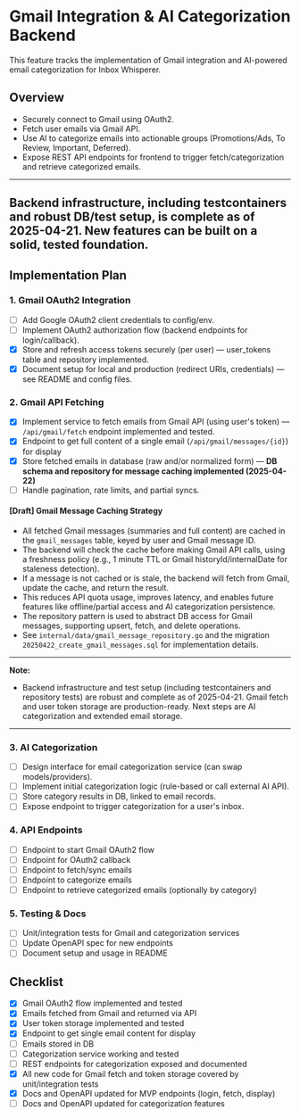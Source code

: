 # Gmail Integration & AI Categorization Backend

This feature tracks the implementation of Gmail integration and AI-powered email categorization for Inbox Whisperer.

## Overview
- Securely connect to Gmail using OAuth2.
- Fetch user emails via Gmail API.
- Use AI to categorize emails into actionable groups (Promotions/Ads, To Review, Important, Deferred).
- Expose REST API endpoints for frontend to trigger fetch/categorization and retrieve categorized emails.

---
**Backend infrastructure, including testcontainers and robust DB/test setup, is complete as of 2025-04-21. New features can be built on a solid, tested foundation.**
---

## Implementation Plan

### 1. Gmail OAuth2 Integration
- [ ] Add Google OAuth2 client credentials to config/env.
- [ ] Implement OAuth2 authorization flow (backend endpoints for login/callback).
- [x] Store and refresh access tokens securely (per user) — user_tokens table and repository implemented.
- [x] Document setup for local and production (redirect URIs, credentials) — see README and config files.

### 2. Gmail API Fetching
- [x] Implement service to fetch emails from Gmail API (using user's token) — `/api/gmail/fetch` endpoint implemented and tested.
- [x] Endpoint to get full content of a single email (`/api/gmail/messages/{id}`) for display
- [x] Store fetched emails in database (raw and/or normalized form) — **DB schema and repository for message caching implemented (2025-04-22)**
- [ ] Handle pagination, rate limits, and partial syncs.

#### [Draft] Gmail Message Caching Strategy
- All fetched Gmail messages (summaries and full content) are cached in the `gmail_messages` table, keyed by user and Gmail message ID.
- The backend will check the cache before making Gmail API calls, using a freshness policy (e.g., 1 minute TTL or Gmail historyId/internalDate for staleness detection).
- If a message is not cached or is stale, the backend will fetch from Gmail, update the cache, and return the result.
- This reduces API quota usage, improves latency, and enables future features like offline/partial access and AI categorization persistence.
- The repository pattern is used to abstract DB access for Gmail messages, supporting upsert, fetch, and delete operations.
- See `internal/data/gmail_message_repository.go` and the migration `20250422_create_gmail_messages.sql` for implementation details.

---
**Note:**
- Backend infrastructure and test setup (including testcontainers and repository tests) are robust and complete as of 2025-04-21. Gmail fetch and user token storage are production-ready. Next steps are AI categorization and extended email storage.
---

### 3. AI Categorization
- [ ] Design interface for email categorization service (can swap models/providers).
- [ ] Implement initial categorization logic (rule-based or call external AI API).
- [ ] Store category results in DB, linked to email records.
- [ ] Expose endpoint to trigger categorization for a user's inbox.

### 4. API Endpoints
- [ ] Endpoint to start Gmail OAuth2 flow
- [ ] Endpoint for OAuth2 callback
- [ ] Endpoint to fetch/sync emails
- [ ] Endpoint to categorize emails
- [ ] Endpoint to retrieve categorized emails (optionally by category)

### 5. Testing & Docs
- [ ] Unit/integration tests for Gmail and categorization services
- [ ] Update OpenAPI spec for new endpoints
- [ ] Document setup and usage in README

## Checklist
- [x] Gmail OAuth2 flow implemented and tested
- [x] Emails fetched from Gmail and returned via API
- [x] User token storage implemented and tested
- [x] Endpoint to get single email content for display
- [ ] Emails stored in DB
- [ ] Categorization service working and tested
- [ ] REST endpoints for categorization exposed and documented
- [x] All new code for Gmail fetch and token storage covered by unit/integration tests
- [x] Docs and OpenAPI updated for MVP endpoints (login, fetch, display)
- [ ] Docs and OpenAPI updated for categorization features
